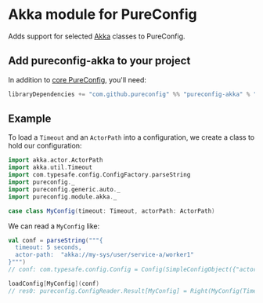 # Akka module for PureConfig

Adds support for selected [Akka](http://akka.io/) classes to PureConfig.

## Add pureconfig-akka to your project

In addition to [core PureConfig](https://github.com/pureconfig/pureconfig), you'll need:

```scala
libraryDependencies += "com.github.pureconfig" %% "pureconfig-akka" % "0.11.0"
```

## Example

To load a `Timeout` and an `ActorPath` into a configuration, we create a class to hold our configuration:

```scala
import akka.actor.ActorPath
import akka.util.Timeout
import com.typesafe.config.ConfigFactory.parseString
import pureconfig._
import pureconfig.generic.auto._
import pureconfig.module.akka._

case class MyConfig(timeout: Timeout, actorPath: ActorPath)
```

We can read a `MyConfig` like:
```scala
val conf = parseString("""{
  timeout: 5 seconds,
  actor-path:  "akka://my-sys/user/service-a/worker1"
}""")
// conf: com.typesafe.config.Config = Config(SimpleConfigObject({"actor-path":"akka://my-sys/user/service-a/worker1","timeout":"5 seconds"}))

loadConfig[MyConfig](conf)
// res0: pureconfig.ConfigReader.Result[MyConfig] = Right(MyConfig(Timeout(5 seconds),akka://my-sys/user/service-a/worker1))
```


